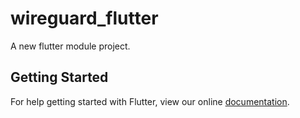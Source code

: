 # wireguard_flutter

A new flutter module project.

## Getting Started

For help getting started with Flutter, view our online
[documentation](https://flutter.dev/).
